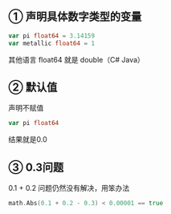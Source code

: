 ## ① 声明具体数字类型的变量

``` GO
var pi float64 = 3.14159
var metallic float64 = 1
```

其他语言 float64 就是 double（C# Java）

## ② 默认值

声明不赋值

``` GO
var pi float64
```

结果就是0.0

## ③ 0.3问题

0.1 + 0.2 问题仍然没有解决，用笨办法

``` GO
math.Abs(0.1 + 0.2 - 0.3) < 0.00001 == true
```

